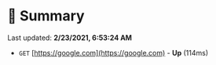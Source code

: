 # 📖 Summary
Last updated: **2/23/2021, 6:53:24 AM**

- `GET` [https://google.com](https://google.com) - **Up** (114ms)
